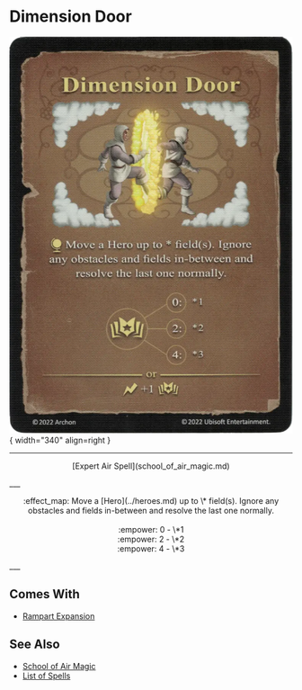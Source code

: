 # Dimension Door

![Dimension Door](../assets/spells-dimension_door.webp){ width="340" align=right }

___
<p style="text-align: center;" markdown>[Expert Air Spell](school_of_air_magic.md)</p>
___
<p style="text-align: center;" markdown>:effect_map: Move a [Hero](../heroes.md) up to \* field(s). Ignore any obstacles and fields in-between and resolve the last one normally.<br><br>:empower: 0 - \*1<br>:empower: 2 - \*2<br>:empower: 4 - \*3</p>
___


## Comes With

- [Rampart Expansion](../content.md)


## See Also

- [School of Air Magic](school_of_air_magic.md)
- [List of Spells](../spells.md)
